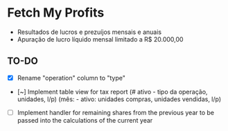 # Fetch My Profits

- Resultados de lucros e prezuíjos mensais e anuais
- Apuração de lucro líquido mensal limitado a R$ 20.000,00

## TO-DO

- [x] Rename "operation" column to "type"
- [~] Implement table view for tax report (# ativo - tipo da operação, unidades, l/p)
  (mês: - ativo: unidades compras, unidades vendidas, l/p)
- [ ] Implement handler for remaining shares from the previous year to be passed into the calculations of the current year